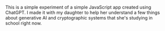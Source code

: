 This is a simple experiment of a simple JavaScript app created using ChatGPT. I made it with my daughter to help her understand a few things about generative AI and cryptographic systems that she's studying in school right now.

